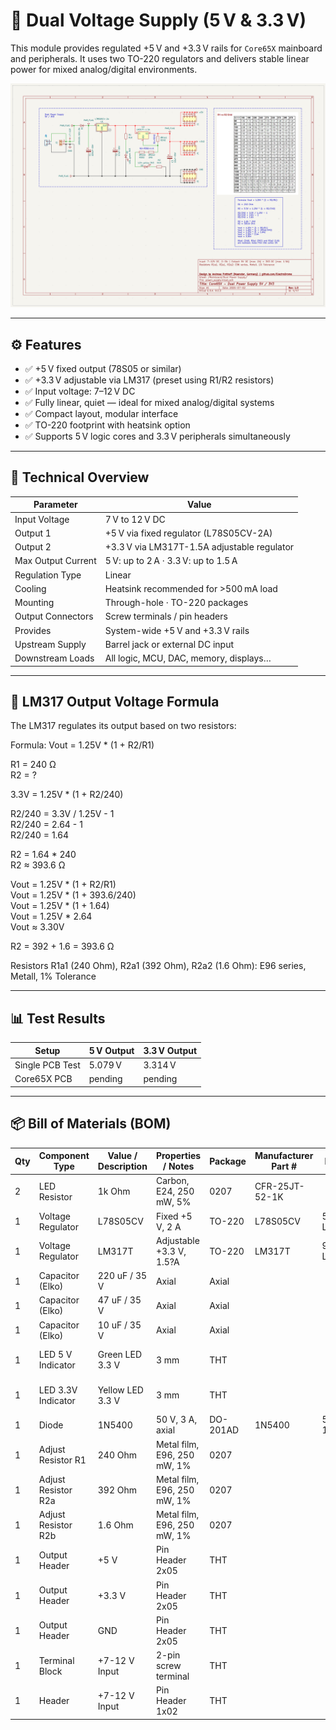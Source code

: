 # 🔋 Dual Voltage Supply (5 V & 3.3 V)

This module provides regulated +5 V and +3.3 V rails for `Core65X` mainboard and peripherals. It uses two TO-220 regulators and delivers stable linear power for mixed analog/digital environments.

![power_supply](power_supply_schematics.png)

---

## ⚙️ Features

- ✅ +5 V fixed output (78S05 or similar)
- ✅ +3.3 V adjustable via LM317 (preset using R1/R2 resistors)
- ✅ Input voltage: 7–12 V DC
- ✅ Fully linear, quiet — ideal for mixed analog/digital systems
- ✅ Compact layout, modular interface
- ✅ TO-220 footprint with heatsink option
- ✅ Supports 5 V logic cores and 3.3 V peripherals simultaneously

---

## 🔧 Technical Overview

| Parameter          | Value                                       |
|--------------------|---------------------------------------------|
| Input Voltage      | 7 V to 12 V DC                              |
| Output 1           | +5 V via fixed regulator (L78S05CV-2A)      |
| Output 2           | +3.3 V via LM317T-1.5A adjustable regulator |
| Max Output Current | 5 V: up to 2 A · 3.3 V: up to 1.5 A         |
| Regulation Type    | Linear                                      |
| Cooling            | Heatsink recommended for >500 mA load       |
| Mounting           | Through-hole · TO-220 packages              |
| Output Connectors  | Screw terminals / pin headers               |
| Provides           | System-wide +5 V and +3.3 V rails           |
| Upstream Supply    | Barrel jack or external DC input            |
| Downstream Loads   | All logic, MCU, DAC, memory, displays…      |

---

## 📐 LM317 Output Voltage Formula

The LM317 regulates its output based on two resistors:

Formula: Vout = 1.25V * (1 + R2/R1)

R1 = 240 Ω\
R2 = ?

3.3V = 1.25V * (1 + R2/240)

R2/240 = 3.3V / 1.25V - 1\
R2/240 = 2.64 - 1\
R2/240 = 1.64

R2 = 1.64 * 240\
R2 ≈ 393.6 Ω

Vout = 1.25V * (1 + R2/R1)\
Vout = 1.25V * (1 + 393.6/240)\
Vout = 1.25V * (1 + 1.64)\
Vout = 1.25V * 2.64\
Vout ≈ 3.30V

R2 = 392 + 1.6 = 393.6 Ω

Resistors R1a1 (240 Ohm), R2a1 (392 Ohm), R2a2 (1.6 Ohm): E96 series, Metall, 1% Tolerance

---

## 📊 Test Results

| Setup               | 5 V Output | 3.3 V Output |
|---------------------|------------|--------------|
| Single PCB Test     | 5.079 V    | 3.314 V      |
| Core65X PCB         | pending    | pending      |

---

## 📦 Bill of Materials (BOM)

| Qty | Component Type      | Value / Description | Properties / Notes          | Package  | Manufacturer Part # | Mouser #     | Reichelt #    |
|-----|---------------------|---------------------|-----------------------------|----------|---------------------|--------------|---------------|
| 2   | LED Resistor        | 1k Ohm                | Carbon, E24, 250 mW, 5%     | 0207     | CFR-25JT-52-1K      |              | 1/4W 1,0K     |
| 1   | Voltage Regulator   | L78S05CV            | Fixed +5 V, 2 A             | TO-220   | L78S05CV            | 511-L78S05CV | uA 78S05      |
| 1   | Voltage Regulator   | LM317T              | Adjustable +3.3 V, 1.5?A    | TO-220   | LM317T              | 926-LM317T   | LM 317-220 SG |
| 1   | Capacitor (Elko)    | 220 uF / 35 V       | Axial                       | Axial    |                     |              | RAD 220/35    |
| 1   | Capacitor (Elko)    | 47 uF / 35 V        | Axial                       | Axial    |                     |              | RAD 47/35     |
| 1   | Capacitor (Elko)    | 10 uF / 35 V        | Axial                       | Axial    |                     |              | RAD 10/35     |
| 1   | LED 5 V Indicator   | Green LED 3.3 V     | 3 mm                        | THT      |                     |              | LED 3MM GN    |
| 1   | LED 3.3V Indicator  | Yellow LED 3.3 V    | 3 mm                        | THT      |                     |              | LED 3MM GE    |
| 1   | Diode               | 1N5400              | 50 V, 3 A, axial            | DO-201AD | 1N5400              | 583-1N5400   | 1N 5400       |
| 1   | Adjust Resistor R1  | 240 Ohm               | Metal film, E96, 250 mW, 1% | 0207     |                     |              |               |
| 1   | Adjust Resistor R2a | 392 Ohm               | Metal film, E96, 250 mW, 1% | 0207     |                     |              |               |
| 1   | Adjust Resistor R2b | 1.6 Ohm               | Metal film, E96, 250 mW, 1% | 0207     |                     |              |               |
| 1   | Output Header       | +5 V                | Pin Header 2x05             | THT      |                     |              |               |
| 1   | Output Header       | +3.3 V              | Pin Header 2x05             | THT      |                     |              |               |
| 1   | Output Header       | GND                 | Pin Header 2x05             | THT      |                     |              |               |
| 1   | Terminal Block      | +7-12 V Input       | 2-pin screw terminal        | THT      |                     |              |               |
| 1   | Header              | +7-12 V Input       | Pin Header 1x02             | THT      |                     |              |               |

